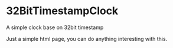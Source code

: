 # 32BitTimestampClock
A simple clock base on 32bit timestamp

Just a simple html page, you can do anything interesting with this.
